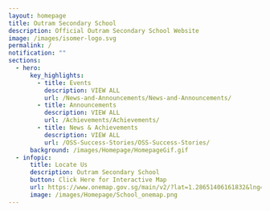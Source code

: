 ```yaml
---
layout: homepage
title: Outram Secondary School
description: Official Outram Secondary School Website
image: /images/isomer-logo.svg
permalink: /
notification: ""
sections:
  - hero:
      key_highlights:
        - title: Events
          description: VIEW ALL
          url: /News-and-Announcements/News-and-Announcements/
        - title: Announcements
          description: VIEW ALL
          url: /Achievements/Achievements/
        - title: News & Achievements
          description: VIEW ALL
          url: /OSS-Success-Stories/OSS-Success-Stories/
      background: /images/Homepage/HomepageGif.gif
  - infopic:
      title: Locate Us
      description: Outram Secondary School
      button: Click Here for Interactive Map
      url: https://www.onemap.gov.sg/main/v2/?lat=1.28651406161832&lng=103.83712733566
      image: /images/Homepage/School_onemap.png
---
```


